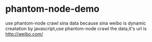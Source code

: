 # phantom-node-demo
use phantom-node crawl sina data
because sina weibo is dynamic creatation by javascript,use phantom-node crawl the data,it's url is http://weibo.com/
